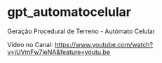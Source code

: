 # gpt_automatocelular
Geração Procedural de Terreno - Autómato Celular

Vídeo no Canal: https://www.youtube.com/watch?v=jUVmFw7leNA&feature=youtu.be

